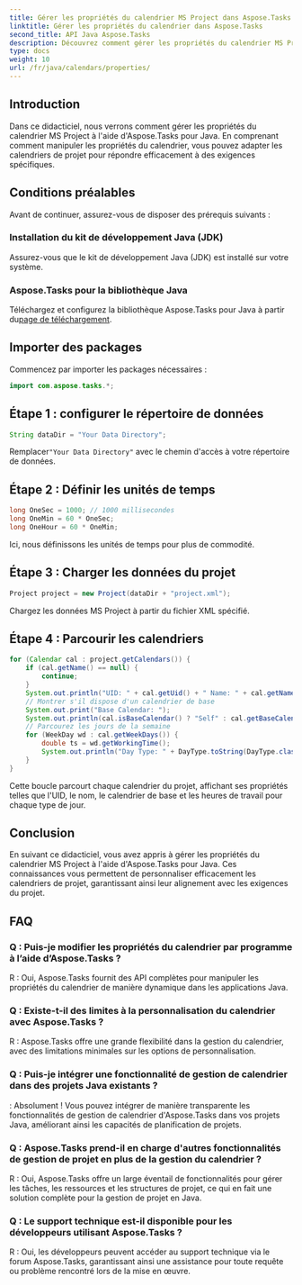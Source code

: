 ```yaml
---
title: Gérer les propriétés du calendrier MS Project dans Aspose.Tasks
linktitle: Gérer les propriétés du calendrier dans Aspose.Tasks
second_title: API Java Aspose.Tasks
description: Découvrez comment gérer les propriétés du calendrier MS Project en Java à l'aide d'Aspose.Tasks. Cela fournit des conseils étape par étape pour le calendrier dans vos applications Java.
type: docs
weight: 10
url: /fr/java/calendars/properties/
---
```

## Introduction
Dans ce didacticiel, nous verrons comment gérer les propriétés du calendrier MS Project à l'aide d'Aspose.Tasks pour Java. En comprenant comment manipuler les propriétés du calendrier, vous pouvez adapter les calendriers de projet pour répondre efficacement à des exigences spécifiques.
## Conditions préalables
Avant de continuer, assurez-vous de disposer des prérequis suivants :
### Installation du kit de développement Java (JDK)
Assurez-vous que le kit de développement Java (JDK) est installé sur votre système.
### Aspose.Tasks pour la bibliothèque Java
 Téléchargez et configurez la bibliothèque Aspose.Tasks pour Java à partir du[page de téléchargement](https://releases.aspose.com/tasks/java/).

## Importer des packages
Commencez par importer les packages nécessaires :
```java
import com.aspose.tasks.*;
```

## Étape 1 : configurer le répertoire de données
```java
String dataDir = "Your Data Directory";
```
 Remplacer`"Your Data Directory"` avec le chemin d'accès à votre répertoire de données.
## Étape 2 : Définir les unités de temps
```java
long OneSec = 1000; // 1000 millisecondes
long OneMin = 60 * OneSec;
long OneHour = 60 * OneMin;
```
Ici, nous définissons les unités de temps pour plus de commodité.
## Étape 3 : Charger les données du projet
```java
Project project = new Project(dataDir + "project.xml");
```
Chargez les données MS Project à partir du fichier XML spécifié.
## Étape 4 : Parcourir les calendriers
```java
for (Calendar cal : project.getCalendars()) {
    if (cal.getName() == null) {
        continue;
    }
    System.out.println("UID: " + cal.getUid() + " Name: " + cal.getName());
    // Montrer s'il dispose d'un calendrier de base
    System.out.print("Base Calendar: ");
    System.out.println(cal.isBaseCalendar() ? "Self" : cal.getBaseCalendar().getName());
    // Parcourez les jours de la semaine
    for (WeekDay wd : cal.getWeekDays()) {
        double ts = wd.getWorkingTime();
        System.out.println("Day Type: " + DayType.toString(DayType.class, wd.getDayType()) + " Hours: " + ts / OneHour);
    }
}
```
Cette boucle parcourt chaque calendrier du projet, affichant ses propriétés telles que l'UID, le nom, le calendrier de base et les heures de travail pour chaque type de jour.

## Conclusion
En suivant ce didacticiel, vous avez appris à gérer les propriétés du calendrier MS Project à l'aide d'Aspose.Tasks pour Java. Ces connaissances vous permettent de personnaliser efficacement les calendriers de projet, garantissant ainsi leur alignement avec les exigences du projet.
## FAQ
### Q : Puis-je modifier les propriétés du calendrier par programme à l’aide d’Aspose.Tasks ?
R : Oui, Aspose.Tasks fournit des API complètes pour manipuler les propriétés du calendrier de manière dynamique dans les applications Java.
### Q : Existe-t-il des limites à la personnalisation du calendrier avec Aspose.Tasks ?
R : Aspose.Tasks offre une grande flexibilité dans la gestion du calendrier, avec des limitations minimales sur les options de personnalisation.
### Q : Puis-je intégrer une fonctionnalité de gestion de calendrier dans des projets Java existants ?
: Absolument ! Vous pouvez intégrer de manière transparente les fonctionnalités de gestion de calendrier d'Aspose.Tasks dans vos projets Java, améliorant ainsi les capacités de planification de projets.
### Q : Aspose.Tasks prend-il en charge d'autres fonctionnalités de gestion de projet en plus de la gestion du calendrier ?
R : Oui, Aspose.Tasks offre un large éventail de fonctionnalités pour gérer les tâches, les ressources et les structures de projet, ce qui en fait une solution complète pour la gestion de projet en Java.
### Q : Le support technique est-il disponible pour les développeurs utilisant Aspose.Tasks ?
R : Oui, les développeurs peuvent accéder au support technique via le forum Aspose.Tasks, garantissant ainsi une assistance pour toute requête ou problème rencontré lors de la mise en œuvre.